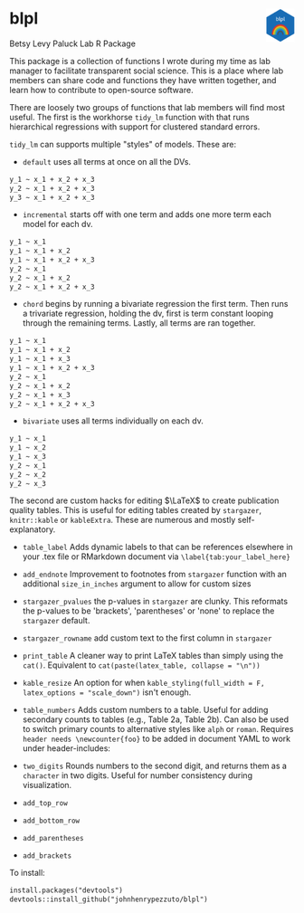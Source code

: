 # blpl <img src="/sticker/imgfile.png" width="10%" height="10%" align="right">
Betsy Levy Paluck Lab R Package


This package is a collection of functions I wrote during my time as lab manager to facilitate transparent social science. This is a place where lab members can share code and functions they have written together, and learn how to contribute to open-source software.


There are loosely two groups of functions that lab members will find most useful. The first is the workhorse `tidy_lm` function with that runs hierarchical regressions with support for clustered standard errors.

`tidy_lm` can supports multiple "styles" of models. These are:

*  `default` uses all terms at once on all the DVs.
```
y_1 ~ x_1 + x_2 + x_3
y_2 ~ x_1 + x_2 + x_3
y_3 ~ x_1 + x_2 + x_3
```
* `incremental` starts off with one term and adds one more term each model for each dv.
```
y_1 ~ x_1
y_1 ~ x_1 + x_2 
y_1 ~ x_1 + x_2 + x_3
y_2 ~ x_1
y_2 ~ x_1 + x_2 
y_2 ~ x_1 + x_2 + x_3
```

* `chord` begins by running a bivariate regression the first term. Then runs a trivariate regression, holding the dv, first is term constant looping through the remaining terms. Lastly, all terms are ran together.

```
y_1 ~ x_1
y_1 ~ x_1 + x_2 
y_1 ~ x_1 + x_3
y_1 ~ x_1 + x_2 + x_3
y_2 ~ x_1
y_2 ~ x_1 + x_2 
y_2 ~ x_1 + x_3
y_2 ~ x_1 + x_2 + x_3
```

* `bivariate` uses all terms individually on each dv.
```
y_1 ~ x_1
y_1 ~ x_2 
y_1 ~ x_3
y_2 ~ x_1
y_2 ~ x_2 
y_2 ~ x_3
```


The second are custom hacks for editing $\LaTeX$ to create publication quality tables. This is useful for editing tables created by `stargazer`, `knitr::kable` or `kableExtra`. These are numerous and mostly self-explanatory.

* `table_label` Adds dynamic labels to that can be references elsewhere in your .tex file or RMarkdown document via `\label{tab:your_label_here}`

* `add_endnote`  Improvement to footnotes from `stargazer` function with an additional `size_in_inches` argument to allow for custom sizes

* `stargazer_pvalues` the p-values in `stargazer` are clunky. This reformats the p-values to be 'brackets', 'parentheses' or 'none' to replace the `stargazer` default.

* `stargazer_rowname` add custom text to the first column in `stargazer`

* `print_table` A cleaner way to print LaTeX tables than simply using the `cat()`. Equivalent to `cat(paste(latex_table, collapse = "\n"))`

* `kable_resize` An option for when `kable_styling(full_width = F, latex_options = "scale_down")` isn't enough.

* `table_numbers` Adds custom numbers to a table. Useful for adding secondary counts to tables (e.g., Table 2a, Table 2b). Can also be used to switch primary counts to alternative styles like `alph` or `roman`. Requires `header needs \newcounter{foo}` to be added in document YAML to work under header-includes:

* `two_digits` Rounds numbers to the second digit, and returns them as a `character` in two digits. Useful for number consistency during visualization.

* `add_top_row` 

* `add_bottom_row` 

* `add_parentheses`

* `add_brackets`
 


To install:
```
install.packages("devtools")
devtools::install_github("johnhenrypezzuto/blpl")
```



